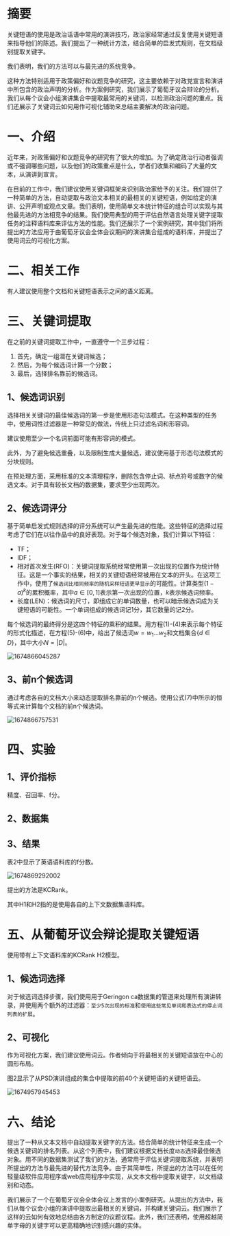 # 摘要

关键短语的使用是政治话语中常用的演讲技巧，政治家经常通过反复使用关键短语来指导他们的陈述。我们提出了一种统计方法，结合简单的启发式规则，在文档级别提取关键字。

我们表明，我们的方法可以与最先进的系统竞争。

这种方法特别适用于政策偏好和议题竞争的研究，这主要依赖于对政党宣言和演讲中所包含的政治声明的分析。作为案例研究，我们展示了葡萄牙议会辩论的分析。我们从每个议会小组演讲集合中提取最常用的关键词，以检测政治问题的重点。我们还展示了关键词云如何用作可视化辅助来总结主要解决的政治问题。

# 一、介绍

近年来，对政策偏好和议题竞争的研究有了很大的增加。为了确定政治行动者强调或不强调哪些问题，以及他们的政策重点是什么，学者们收集和编码了大量的文本，从演讲到宣言。

在目前的工作中，我们建议使用关键词框架来识别政治家给予的关注。我们提供了一种简单的方法，自动提取与政治文本相关的最相关的关键短语，例如给定的演讲、公开声明或观点文章。我们表明，使用简单文本统计特征的组合可以实现与其他最先进的方法相竞争的结果。我们使用典型的用于评估自然语言处理关键字提取任务的注释语料库来评估方法的性能。我们还展示了一个案例研究，其中我们将所提出的方法应用于由葡萄牙议会全体会议期间的演讲集合组成的语料库，并提出了使用词云的可视化方案。

# 二、相关工作

有人建议使用整个文档和关键短语表示之间的语义距离。

# 三、关键词提取

在之前的关键词提取工作中，一直遵守一个三步过程：

1. 首先，确定一组潜在关键词候选；
2. 然后，为每个候选词计算一个分数；
3. 最后，选择排名靠前的候选词。

## 1、候选词识别

选择相关关键词的最佳候选词的第一步是使用形态句法模式。在这种类型的任务中，使用词性过滤器是一种常见的做法，传统上只过滤名词和形容词。

建议使用至少一个名词前面可能有形容词的模式。

此外，为了避免候选重叠，以及限制生成大量候选，建议使用基于形态句法模式的分块规则。

在预处理方面，采用标准的文本清理程序，删除包含停止词、标点符号或数字的候选文本。对于具有较长文档的数据集，要求至少出现两次。

## 2、候选词评分

基于简单启发式规则选择的评分系统可以产生最先进的性能。这些特征的选择过程考虑了它们在以往作品中的良好表现。对于每个候选对象，我们计算以下特征：

- TF；
- IDF；
- 相对首次发生(RFO)：关键词提取系统经常使用第一次出现的位置作为统计特征。这是一个事实的结果，相关的关键短语经常被用在文本的开头。在这项工作中，使用了`候选词比相同频率的随机采样短语更早显示`的可能性。计算类型$(1-a)^k$的累积概率，其中$a\in [0,1]$表示第一次出现的位置，$k$表示候选词频率。
- 长度(LEN)：候选词的尺寸，即组成它的单词数量，也可以暗示候选词成为关键短语的可能性。一个单词组成的候选词记1分，其它数量的记2分。

每个候选词的最终得分是这四个特征的乘积的结果。用方程(1)-(4)来表示每个特征的形式化描述，在方程(5)-(6)中，给出了候选词$w=w_1\dots w_2$和文档集合$\{d\in D \}$，其中大小$N=|D|$。

![1674866045287](D:%5CTypora%5Cuser-image%5C1674866045287.png)

## 3、前n个候选词

通过考虑各自的文档大小来动态提取排名靠前的n个候选。使用公式(7)中所示的恒等式来计算每个文档的前n个候选词。

![1674866757531](D:%5CTypora%5Cuser-image%5C1674866757531.png)

# 四、实验

## 1、评价指标

精度、召回率、f分。

## 2、数据集

## 3、结果

表2中显示了英语语料库的f分数。

![1674869292002](D:%5CTypora%5Cuser-image%5C1674869292002.png)

提出的方法是KCRank。

其中H1和H2指的是使用各自的上下文数据集语料库。

# 五、从葡萄牙议会辩论提取关键短语

使用带有上下文语料库的KCRank H2模型。

## 1、候选词选择

对于候选词选择步骤，我们使用用于Geringon ca数据集的管道来处理所有演讲转录，并使用两个额外的过滤器：`至少5次出现的标准`和`使用这些常见单词和表达式的停止词列表的扩展`。

## 2、可视化

作为可视化方案，我们建议使用词云。作者倾向于将最相关的关键短语放在中心的圆形布局。

图2显示了从PSD演讲组成的集合中提取的前40个关键短语的关键短语云。

![1674957945453](D:%5CTypora%5Cuser-image%5C1674957945453.png)

# 六、结论

提出了一种从文本文档中自动提取关键字的方法。结合简单的统计特征来生成一个候选关键词的排名列表。从这个列表中，我们建议根据文档长度`动态`选择最佳候选对象。用不同的数据集测试了我们的方法，通常用于评估关键词提取系统，并表明所提出的方法与最先进的替代方法竞争。由于其简单性，所提出的方法可以在任何轻量级软件应用程序或web应用程序中实现，从文本文档中提取关键字，以文档级别和动态。

我们展示了一个在葡萄牙议会全体会议上发言的小案例研究。从提出的方法中，我们从每个议会小组的演讲中提取出最相关的关键词，并构建关键词云。我们展示了这样的云如何有效地总结由各方制定的议题议程。此外，我们还表明，使用超越简单字母的关键字可以更高精确地识别感兴趣的实体。